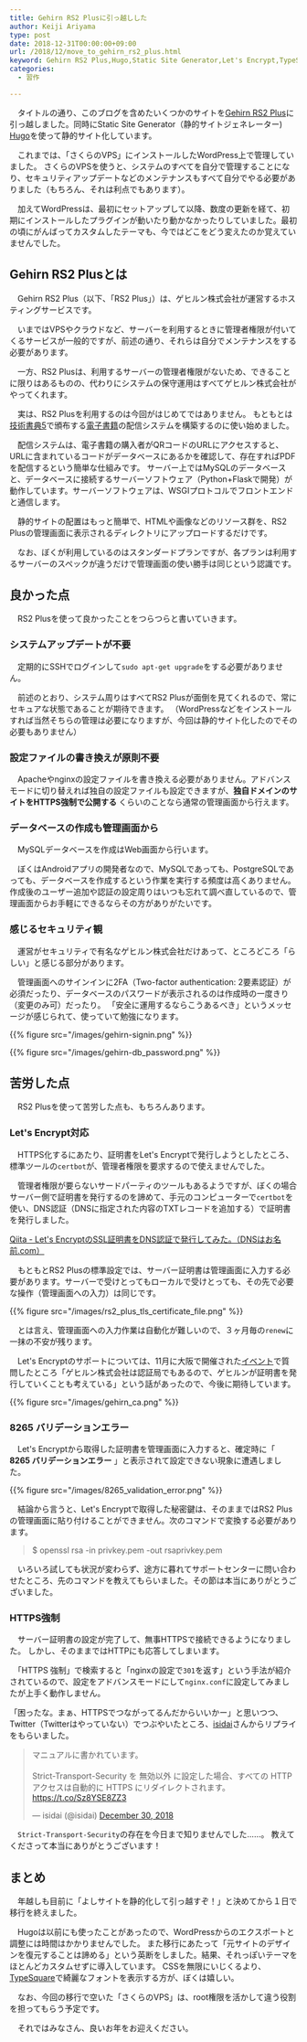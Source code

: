 ```yaml
---
title: Gehirn RS2 Plusに引っ越しした
author: Keiji Ariyama
type: post
date: 2018-12-31T00:00:00+09:00
url: /2018/12/move_to_gehirn_rs2_plus.html
keyword: Gehirn RS2 Plus,Hugo,Static Site Generator,Let's Encrypt,TypeSquare
categories:
  - 習作

---
```


　タイトルの通り、このブログを含めたいくつかのサイトを[Gehirn RS2 Plus](https://www.gehirn.jp/rs2plus/)に引っ越しました。同時にStatic Site Generator（静的サイトジェネレーター) [Hugo](https://gohugo.io/)を使って静的サイト化しています。

　これまでは、「さくらのVPS」にインストールしたWordPress上で管理していました。
さくらのVPSを使うと、システムのすべてを自分で管理することになり、セキュリティアップデートなどのメンテナンスもすべて自分でやる必要がありました（もちろん、それは利点でもあります）。

　加えてWordPressは、最初にセットアップして以降、数度の更新を経て、初期にインストールしたプラグインが動いたり動かなかったりしていました。最初の頃にがんばってカスタムしたテーマも、今ではどこをどう変えたのか覚えていませんでした。

<!--more-->

## Gehirn RS2 Plusとは
　Gehirn RS2 Plus（以下、「RS2 Plus」）は、ゲヒルン株式会社が運営するホスティングサービスです。

　いまではVPSやクラウドなど、サーバーを利用するときに管理者権限が付いてくるサービスが一般的ですが、前述の通り、それらは自分でメンテナンスをする必要があります。

　一方、RS2 Plusは、利用するサーバーの管理者権限がないため、できることに限りはあるものの、代わりにシステムの保守運用はすべてゲヒルン株式会社がやってくれます。

　実は、RS2 Plusを利用するのは今回がはじめてではありません。
もともとは[技術書典5](https://techbookfest.org/)で頒布する[電子書籍](https://booth.pm/ja/items/1043447)の配信システムを構築するのに使い始めました。

　配信システムは、電子書籍の購入者がQRコードのURLにアクセスすると、URLに含まれているコードがデータベースにあるかを確認して、存在すればPDFを配信するという簡単な仕組みです。
サーバー上ではMySQLのデータベースと、データベースに接続するサーバーソフトウェア（Python+Flaskで開発）が動作しています。サーバーソフトウェアは、WSGIプロトコルでフロントエンドと通信します。

　静的サイトの配置はもっと簡単で、HTMLや画像などのリソース群を、RS2 Plusの管理画面に表示されるディレクトリにアップロードするだけです。

　なお、ぼくが利用しているのはスタンダードプランですが、各プランは利用するサーバーのスペックが違うだけで管理画面の使い勝手は同じという認識です。

## 良かった点
　RS2 Plusを使って良かったことをつらつらと書いていきます。

### システムアップデートが不要
　定期的にSSHでログインして`sudo apt-get upgrade`をする必要がありません。

　前述のとおり、システム周りはすべてRS2 Plusが面倒を見てくれるので、常にセキュアな状態であることが期待できます。
（WordPressなどをインストールすれば当然そちらの管理は必要になりますが、今回は静的サイト化したのでその必要もありません）

### 設定ファイルの書き換えが原則不要
　Apacheやnginxの設定ファイルを書き換える必要がありません。アドバンスモードに切り替えれば独自の設定ファイルも設定できますが、**独自ドメインのサイトをHTTPS強制で公開する** くらいのことなら通常の管理画面から行えます。

### データベースの作成も管理画面から
　MySQLデータベースを作成はWeb画面から行います。

　ぼくはAndroidアプリの開発者なので、MySQLであっても、PostgreSQLであっても、データベースを作成するという作業を実行する頻度は高くありません。作成後のユーザー追加や認証の設定周りはいつも忘れて調べ直しているので、管理画面からお手軽にできるならその方がありがたいです。

### 感じるセキュリティ観
　運営がセキュリティで有名なゲヒルン株式会社だけあって、ところどころ「らしい」と感じる部分があります。

　管理画面へのサインインに2FA（Two-factor authentication: 2要素認証）が必須だったり、データベースのパスワードが表示されるのは作成時の一度きり（変更のみ可）だったり。
「安全に運用するならこうあるべき」というメッセージが感じられて、使っていて勉強になります。

{{% figure src="/images/gehirn-signin.png" %}}

{{% figure src="/images/gehirn-db_password.png" %}}


## 苦労した点
　RS2 Plusを使って苦労した点も、もちろんあります。

### Let's Encrypt対応
　HTTPS化するにあたり、証明書をLet's Encryptで発行しようとしたところ、標準ツールの`certbot`が、管理者権限を要求するので使えませんでした。

　管理者権限が要らないサードパーティのツールもあるようですが、ぼくの場合サーバー側で証明書を発行するのを諦めて、手元のコンピューターで`certbot`を使い、DNS認証（DNSに指定された内容のTXTレコードを追加する）で証明書を発行しました。

 [Qiita - Let's EncryptのSSL証明書をDNS認証で発行してみた。（DNSはお名前.com）](https://qiita.com/aquiq/items/db4eb8c7106f109819f0)

　もともとRS2 Plusの標準設定では、サーバー証明書は管理画面に入力する必要があります。サーバーで受けとってもローカルで受けとっても、その先で必要な操作（管理画面への入力）は同じです。

{{% figure src="/images/rs2_plus_tls_certificate_file.png" %}}

　とは言え、管理画面への入力作業は自動化が難しいので、３ヶ月毎の`renew`に一抹の不安が残ります。

　Let's Encryptのサポートについては、11月に大阪で開催された[イベント](https://connpass.com/event/105611/)で質問したところ「ゲヒルン株式会社は認証局でもあるので、ゲヒルンが証明書を発行していくことも考えている」という話があったので、今後に期待しています。

{{% figure src="/images/gehirn_ca.png" %}}

### 8265 バリデーションエラー
　Let's Encryptから取得した証明書を管理画面に入力すると、確定時に「 **8265 バリデーションエラー** 」と表示されて設定できない現象に遭遇しました。

{{% figure src="/images/8265_validation_error.png" %}}

　結論から言うと、Let's Encryptで取得した秘密鍵は、そのままではRS2 Plusの管理画面に貼り付けることができません。次のコマンドで変換する必要があります。

> $ openssl rsa -in privkey.pem -out rsaprivkey.pem

　いろいろ試しても状況が変わらず、途方に暮れてサポートセンターに問い合わせたところ、先のコマンドを教えてもらいました。その節は本当にありがとうございました。

### HTTPS強制
　サーバー証明書の設定が完了して、無事HTTPSで接続できるようになりました。
しかし、そのままではHTTPにも応答してしまいます。

　「HTTPS 強制」で検索すると「nginxの設定で`301`を返す」という手法が紹介されているので、設定をアドバンスモードにして`nginx.conf`に設定してみましたが上手く動作しません。

「困ったな。まぁ、HTTPSでつながってるんだからいいかー」と思いつつ、Twitter（Twitterはやっていない）でつぶやいたところ、[isidai](https://twitter.com/isidai)さんからリプライをもらいました。

<blockquote class="twitter-tweet" data-lang="en"><p lang="ja" dir="ltr">マニュアルに書かれています。<br><br>Strict-Transport-Security を 無効以外 に設定した場合、すべての HTTP アクセスは自動的に HTTPS にリダイレクトされます。<a href="https://t.co/Sz8YSE8ZZ3">https://t.co/Sz8YSE8ZZ3</a></p>&mdash; isidai (@isidai) <a href="https://twitter.com/isidai/status/1079421766148091904?ref_src=twsrc%5Etfw">December 30, 2018</a></blockquote>
<script async src="https://platform.twitter.com/widgets.js" charset="utf-8"></script>

　`Strict-Transport-Security`の存在を今日まで知りませんでした……。
教えてくださって本当にありがとうございます！

## まとめ
　年越しも目前に「よしサイトを静的化して引っ越すぞ！」と決めてから１日で移行を終えました。

　Hugoは以前にも使ったことがあったので、WordPressからのエクスポートと調整には時間はかかりませんでした。
また移行にあたって「元サイトのデザインを復元することは諦める」という英断をしました。結果、それっぽいテーマをほとんどカスタムせずに導入しています。
CSSを無限にいじくるより、[TypeSquare](https://typesquare.com/ja/)で綺麗なフォントを表示する方が、ぼくは嬉しい。

　なお、今回の移行で空いた「さくらのVPS」は、root権限を活かして違う役割を担ってもらう予定です。

　それではみなさん、良いお年をお迎えください。
